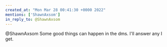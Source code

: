 ```yaml
---
created_at: "Mon Mar 28 00:41:30 +0000 2022"
mentions: ['ShawnAxsom']
in_reply_to: @ShawnAxsom
---
```


@ShawnAxsom Some good things can happen in the dms. I'll answer any I get.